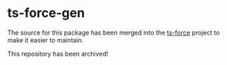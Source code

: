 # ts-force-gen

The source for this package has been merged into the [ts-force](https://github.com/ChuckJonas/ts-force) project to make it easier to maintain.

This repository has been archived!
